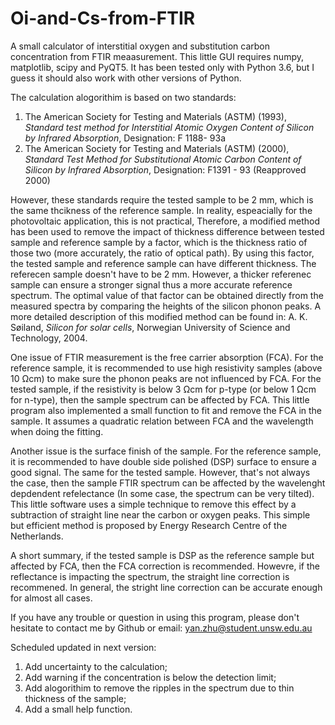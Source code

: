 # Oi-and-Cs-from-FTIR
A small calculator of interstitial oxygen and substitution carbon concentration from FTIR meaasurement. This little GUI requires numpy, matplotlib, scipy and PyQT5. It has been tested only with Python 3.6, but I guess it should also work with other versions of Python.

The calculation alogorithim is based on two standards:

1. The American Society for Testing and Materials (ASTM) (1993), *Standard test method for Interstitial Atomic Oxygen Content of Silicon by Infrared Absorption*, Designation: F 1188- 93a
2. The American Society for Testing and Materials (ASTM) (2000), *Standard Test Method for Substitutional Atomic Carbon Content of Silicon by Infrared Absorption*, Designation: F1391 - 93 (Reapproved 2000)

However, these standards require the tested sample to be 2 mm, which is the same thcikness of the reference sample. In reality, espeacially for the photovoltaic application, this is not practical, Therefore, a modified method has been used to remove the impact of thickness difference between tested sample and reference sample by a factor, which is the thickness ratio of those two (more accurately, the ratio of optical path). By using this factor, the tested sample and reference sample can have different thickness. The referecen sample doesn't have to be 2 mm. However, a thicker referenec sample can ensure a stronger signal thus a more accurate reference spectrum. The optimal value of that factor can be obtained directly from the measured spectra by comparing the heights of the silicon phonon peaks. A more detailed description of this modified method can be found in: A. K. Søiland, *Silicon for solar cells*, Norwegian University of Science and Technology, 2004.

One issue of FTIR measurement is the free carrier absorption (FCA). For the reference sample, it is recommended to use high resistivity samples (above 10 Ωcm) to make sure the phonon peaks are not influenced by FCA. For the tested sample, if the resistivity is below 3 Ωcm for p-type (or below 1 Ωcm for n-type), then the sample spectrum can be affected by FCA. This little program also implemented a small function to fit and remove the FCA in the sample. It assumes a quadratic relation between FCA and the wavelength when doing the fitting.

Another issue is the surface finish of the sample. For the reference sample, it is recommended to have double side polished (DSP) surface to ensure a good signal. The same for the tested sample. However, that's not always the case, then the sample FTIR spectrum can be affected by the wavelenght depdendent refelectance (In some case, the spectrum can be very tilted). This little software uses a simple technique to remove this effect by a subtraction of straight line near the carbon or oxygen peaks. This simple but efficient method is proposed by Energy Research Centre of the Netherlands.

A short summary, if the tested sample is DSP as the reference sample but affected by FCA, then the FCA correction is recommended. Howevre, if the reflectance is impacting the spectrum, the straight line correction is recommened. In general, the stright line correction can be accurate enough for almost all cases.

If you have any trouble or question in using this program, please don't hesitate to contact me by Github or email: yan.zhu@student.unsw.edu.au

Scheduled updated in next version:
1. Add uncertainty to the calculation;
2. Add warning if the concentration is below the detection limit;
3. Add alogorithim to remove the ripples in the spectrum due to thin thickness of the sample;
4. Add a small help function.
